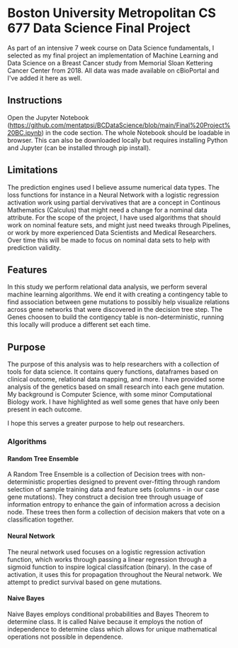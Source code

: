 # Boston University Metropolitan CS 677 Data Science Final Project
As part of an intensive 7 week course on Data Science fundamentals, I selected as my final project an implementation of Machine Learning and Data Science on a Breast Cancer study from Memorial Sloan Kettering Cancer Center from 2018. All data was made available on cBioPortal and I've added it here as well. 

## Instructions
Open the Jupyter Notebook (https://github.com/mentatpsi/BCDataScience/blob/main/Final%20Project%20BC.ipynb) in the code section. The whole Notebook should be loadable in browser. This can also be downloaded locally but requires installing Python and Jupyter (can be installed through pip install).

## Limitations
The prediction engines used I believe assume numerical data types. The loss functions for instance in a Neural Network with a logistic regression activation work using partial dervivatives that are a concept in Continous Mathematics (Calculus) that might need a change for a nominal data attribute. For the scope of the project, I have used algorithms that should work on nominal feature sets, and might just need tweaks through Pipelines, or work by more experienced Data Scientists and Medical Researchers. Over time this will be made to focus on nominal data sets to help with prediction validity. 

## Features
In this study we perform relational data analysis, we perform several machine learning algorithms. We end it with creating a contingency table to find association between gene mutations to possibly help visualize relations across gene networks that were discovered in the decision tree step. The Genes choosen to build the contigency table is non-deterministic, running this locally will produce a different set each time. 

## Purpose
The purpose of this analysis was to help researchers with a collection of tools for data science. It contains query functions, dataframes based on clinical outcome, relational data mapping, and more. I have provided some analysis of the genetics based on small research into each gene mutation. My background is Computer Science, with some minor Computational Biology work. I have highlighted as well some genes that have only been present in each outcome.

I hope this serves a greater purpose to help out researchers.


### Algorithms

#### Random Tree Ensemble
A Random Tree Ensemble is a collection of Decision trees with non-deterministic properties designed to prevent over-fitting through random selection of sample training data and feature sets (columns - in our case gene mutations). They construct a decision tree through usuage of information entropy to enhance the gain of information across a decision node. These trees then form a collection of decision makers that vote on a classification together.

#### Neural Network
The neural network used focuses on a logistic regression activation function, which works through passing a linear regression through a sigmoid function to inspire logical classifcation (binary). In the case of activation, it uses this for propagation throughout the Neural network. We attempt to predict survival based on gene mutations.  

#### Naive Bayes
Naive Bayes employs conditional probabilities and Bayes Theorem to determine class. It is called Naive because it employs the notion of independence to determine class which allows for unique mathematical operations not possible in dependence.



